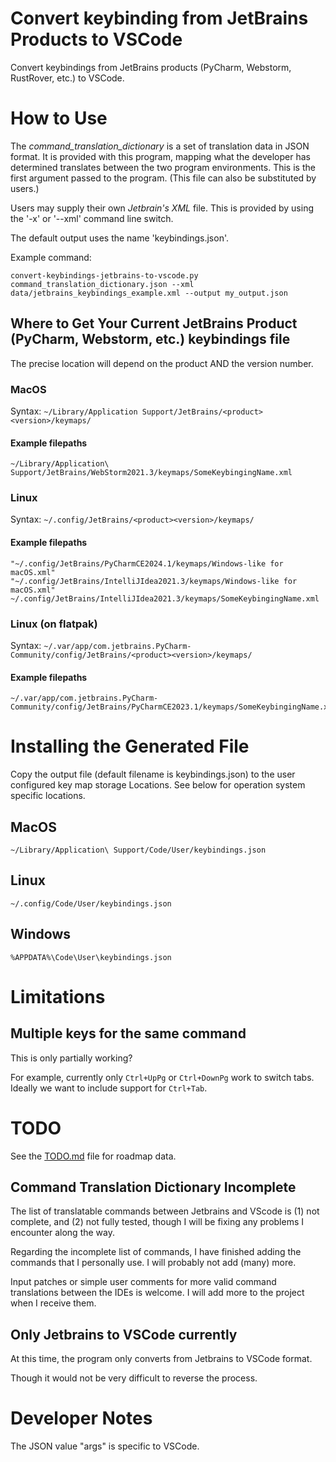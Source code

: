 # Convert keybinding from JetBrains Products to VSCode

Convert keybindings from JetBrains products (PyCharm, Webstorm, RustRover, etc.) to VSCode.

# How to Use

The _command_translation_dictionary_ is a set of translation data in JSON format. It is provided with this program, mapping what the developer has determined translates between the two program environments. This is the first argument passed to the program. (This file can also be substituted by users.)

Users may supply their own _Jetbrain's XML_ file. This is provided by using the '-x' or '--xml' command line switch.

The default output uses the name 'keybindings.json'.

Example command:
```
convert-keybindings-jetbrains-to-vscode.py command_translation_dictionary.json --xml data/jetbrains_keybindings_example.xml --output my_output.json
```

## Where to Get Your Current JetBrains Product (PyCharm, Webstorm, etc.) keybindings file

The precise location will depend on the product AND the version number.

### MacOS

Syntax: ```~/Library/Application Support/JetBrains/<product><version>/keymaps/```

#### Example filepaths

    ~/Library/Application\ Support/JetBrains/WebStorm2021.3/keymaps/SomeKeybingingName.xml

### Linux

Syntax: ```~/.config/JetBrains/<product><version>/keymaps/```

#### Example filepaths

    "~/.config/JetBrains/PyCharmCE2024.1/keymaps/Windows-like for macOS.xml"
    "~/.config/JetBrains/IntelliJIdea2021.3/keymaps/Windows-like for macOS.xml"
    ~/.config/JetBrains/IntelliJIdea2021.3/keymaps/SomeKeybingingName.xml

### Linux (on flatpak)

Syntax: ```~/.var/app/com.jetbrains.PyCharm-Community/config/JetBrains/<product><version>/keymaps/```

#### Example filepaths

    ~/.var/app/com.jetbrains.PyCharm-Community/config/JetBrains/PyCharmCE2023.1/keymaps/SomeKeybingingName.xml


# Installing the Generated File

Copy the output file (default filename is keybindings.json) to the user configured key map storage Locations. See below for operation system specific locations.

## MacOS

    ~/Library/Application\ Support/Code/User/keybindings.json

## Linux

    ~/.config/Code/User/keybindings.json

## Windows

    %APPDATA%\Code\User\keybindings.json

# Limitations

## Multiple keys for the same command

This is only partially working? 

For example, currently only `Ctrl+UpPg` or `Ctrl+DownPg` work to switch tabs. Ideally we want to include support for `Ctrl+Tab`.

# TODO

See the [TODO.md](TODO.md) file for roadmap data.

## Command Translation Dictionary Incomplete

The list of translatable commands between Jetbrains and VScode is (1) not complete, and (2) not fully tested, though I will be fixing any problems I encounter along the way.

Regarding the incomplete list of commands, I have finished adding the commands that I personally use. I will probably not add (many) more.

Input patches or simple user comments for more valid command translations between the IDEs is welcome. I will add more to the project when I receive them.

## Only Jetbrains to VSCode currently

At this time, the program only converts from Jetbrains to VSCode format.

Though it would not be very difficult to reverse the process.

# Developer Notes

The JSON value "args" is specific to VSCode.
